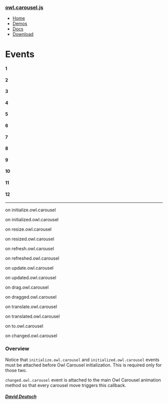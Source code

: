 ### [owl.carousel.js](/OwlCarousel2/)

<span id="toggle-nav" class="right"> </span>

-   [Home](/OwlCarousel2/index.html)
-   [Demos](/OwlCarousel2/demos/demos.html)
-   [Docs](/OwlCarousel2/docs/started-welcome.html)
-   [Download](https://github.com/OwlCarousel2/OwlCarousel2/archive/2.3.4.zip) <span class="download"></span>

Events
======

#### 1

#### 2

#### 3

#### 4

#### 5

#### 6

#### 7

#### 8

#### 9

#### 10

#### 11

#### 12

------------------------------------------------------------------------

<span class="label secondary initialize">on</span> initialize.owl.carousel

<span class="label secondary initialized">on</span> initialized.owl.carousel

<span class="label secondary resize">on</span> resize.owl.carousel

<span class="label secondary resized">on</span> resized.owl.carousel

<span class="label secondary refresh">on</span> refresh.owl.carousel

<span class="label secondary refreshed">on</span> refreshed.owl.carousel

<span class="label secondary update">on</span> update.owl.carousel

<span class="label secondary updated">on</span> updated.owl.carousel

<span class="label secondary drag">on</span> drag.owl.carousel

<span class="label secondary dragged">on</span> dragged.owl.carousel

<span class="label secondary translate">on</span> translate.owl.carousel

<span class="label secondary translated">on</span> translated.owl.carousel

<span class="label secondary to">on</span> to.owl.carousel

<span class="label secondary changed">on</span> changed.owl.carousel

### Overview

Notice that `initialize.owl.carousel` and `initialized.owl.carousel` events must be attached before Owl Carousel initialization. This is required only for those two.

`changed.owl.carousel` event is attached to the main Owl Carousel animation method so that every carousel move triggers this callback.

##### [David Deutsch](/OwlCarousel2/docs/support-contact.html) <a href="https://twitter.com/share?url=https://github.com/OwlCarousel2/OwlCarousel2&amp;text=Owl%20Carousel%20-%20This%20is%20so%20awesome!%20" id="custom-tweet-button"></a>
